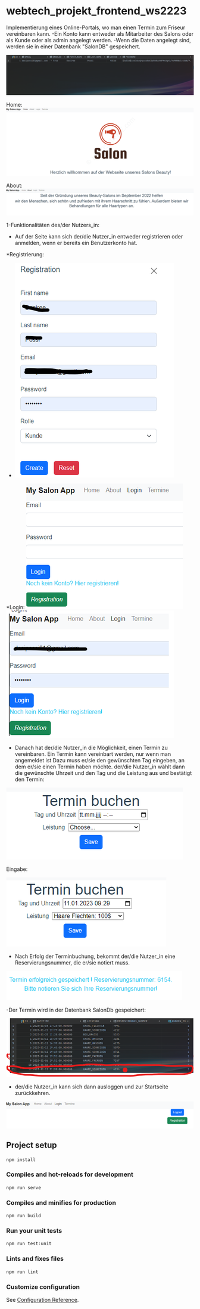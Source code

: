 # webtech_projekt_frontend_ws2223

Implementierung eines Online-Portals, wo man einen Termin zum Friseur vereinbaren kann.
-Ein Konto kann entweder als Mitarbeiter des Salons oder als Kunde oder als admin angelegt werden.
-Wenn die Daten angelegt sind, werden sie in einer Datenbank "SalonDB" gespeichert.

![img_9.png](img_9.png)

Home: ![img.png](img.png)


About: ![img_1.png](img_1.png)

1-Funktionalitäten des/der Nutzers_in:

- Auf der Seite kann sich der/die Nutzer_in entweder registrieren oder anmelden, wenn er bereits ein Benutzerkonto hat.

*Registrierung:
- ![img_11.png](img_11.png)

*Login:
![img_4.png](img_4.png)
![img_12.png](img_12.png)
- Danach hat der/die Nutzer_in die Möglichkeit, einen Termin zu vereinbaren. Ein Termin kann vereinbart werden, nur wenn man angemeldet ist Dazu muss er/sie den gewünschten Tag
  eingeben, an dem er/sie einen Termin haben möchte. der/die Nutzer_in wählt dann die gewünschte Uhrzeit und den Tag und die Leistung aus und
  bestätigt den Termin:

![img_5.png](img_5.png)

Eingabe:

![img_6.png](img_6.png)

- Nach Erfolg der Terminbuchung, bekommt der/die Nutzer_in eine Reservierungsnummer, die er/sie notiert muss.

![img_7.png](img_7.png)

-Der Termin wird in der Datenbank SalonDb gespeichert:

![img_10.png](img_10.png)

- der/die Nutzer_in kann sich dann ausloggen und zur Startseite zurückkehren.

![img_8.png](img_8.png)





## Project setup
```
npm install
```

### Compiles and hot-reloads for development
```
npm run serve
```

### Compiles and minifies for production
```
npm run build
```

### Run your unit tests
```
npm run test:unit
```

### Lints and fixes files
```
npm run lint
```

### Customize configuration
See [Configuration Reference](https://cli.vuejs.org/config/).
